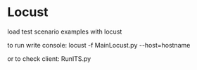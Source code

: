 # Locust
load test scenario examples with locust

to run write console:
locust -f MainLocust.py --host=hostname

or to check client: RunITS.py


